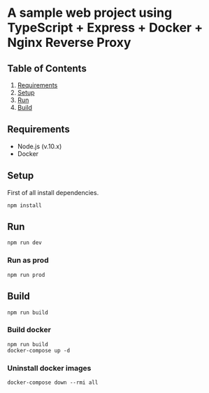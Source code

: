 # A sample web project using TypeScript + Express + Docker + Nginx Reverse Proxy

## Table of Contents

1. [Requirements](#requirements)
2. [Setup](#setup)
3. [Run](#run)
5. [Build](#build)

## Requirements

 - Node.js (v.10.x)
 - Docker

## Setup

First of all install dependencies.

```
npm install
```

## Run

```
npm run dev
```

### Run as prod

```
npm run prod
```

## Build

```
npm run build
```

### Build docker

```
npm run build
docker-compose up -d
```


### Uninstall docker images

```
docker-compose down --rmi all
```


